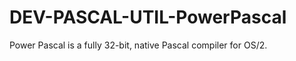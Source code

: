 DEV-PASCAL-UTIL-PowerPascal
===========================

Power Pascal is a fully 32-bit, native Pascal compiler for OS/2.
